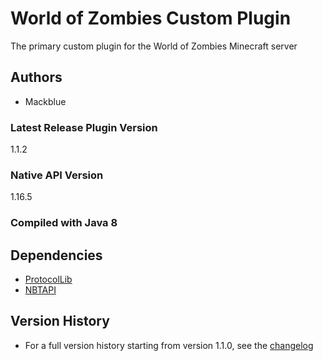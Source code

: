 # World of Zombies Custom Plugin

The primary custom plugin for the World of Zombies Minecraft server

## Authors

- Mackblue

### Latest Release Plugin Version

1.1.2

### Native API Version

1.16.5

### Compiled with Java 8

## Dependencies

  - [ProtocolLib](https://www.spigotmc.org/resources/protocollib.1997/)
  - [NBTAPI](https://www.spigotmc.org/resources/nbt-api.7939/)

## Version History

- For a full version history starting from version 1.1.0, see the [changelog](./src/main/resources/changelog.txt)
